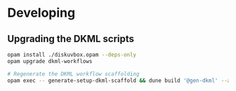 # Developing

## Upgrading the DKML scripts

```bash
opam install ./diskuvbox.opam --deps-only
opam upgrade dkml-workflows

# Regenerate the DKML workflow scaffolding
opam exec -- generate-setup-dkml-scaffold && dune build '@gen-dkml' --auto-promote
```
